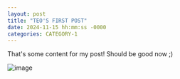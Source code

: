 ```yaml
---
layout: post
title: "TEO'S FIRST POST"
date: 2024-11-15 hh:mm:ss -0000
categories: CATEGORY-1
---
```

That's some content for my post!
Should be good now ;)

![image](https://github.com/user-attachments/assets/81d46b4d-4ee7-4a89-b1ca-9f1c710e9a09)
